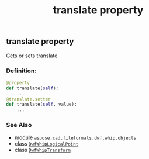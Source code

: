 ﻿---
title: translate property
second_title: Aspose.CAD for Python via .NET API References
description: 
type: docs
weight: 50
url: /python-net/aspose.cad.fileformats.dwf.whip.objects/dwfwhiptransform/translate/
is_root: false
---

## translate property


Gets or sets translate
### Definition:
```python
@property
def translate(self):
    ...
@translate.setter
def translate(self, value):
    ...
```

### See Also
* module [`aspose.cad.fileformats.dwf.whip.objects`](../../)
* class [`DwfWhipLogicalPoint`](/cad/python-net/aspose.cad.fileformats.dwf.whip.objects/dwfwhiplogicalpoint)
* class [`DwfWhipTransform`](/cad/python-net/aspose.cad.fileformats.dwf.whip.objects/dwfwhiptransform)
